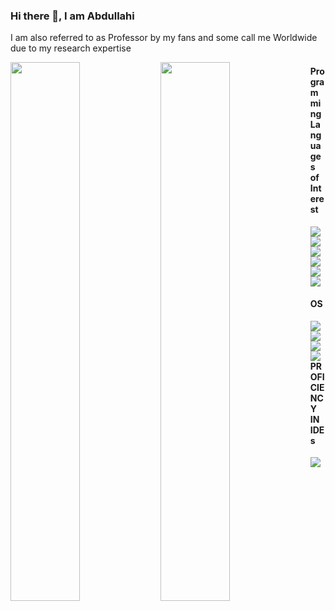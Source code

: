 ### Hi there 👋, I am Abdullahi
I am also referred to as Professor by my fans and some call me Worldwide due to my research expertise

<img align = "left" width = 47% src ="https://github-readme-stats.vercel.app/api?username=ABDULLAHG87&show_icons=true&theme=radical"/>
<img align = "left" width = 47% src = "https://github-readme-stats.vercel.app/api/top-langs/?username=ABDULLAHG87&layout=compact"/>

#### Programming Languages of Interest
<img align = "left" src ="https://img.shields.io/badge/c-%2300599C.svg?style=for-the-badge&logo=c&logoColor=white" />
<img align = "left" src ="https://img.shields.io/badge/c++-%2300599C.svg?style=for-the-badge&logo=c%2B%2B&logoColor=white" />
<img align = "left" src = "https://img.shields.io/badge/css3-%231572B6.svg?style=for-the-badge&logo=css3&logoColor=white"/>
<img align = "left" src = "https://img.shields.io/badge/html5-%23E34F26.svg?style=for-the-badge&logo=html5&logoColor=white"/>
<img align = "left" src = "https://img.shields.io/badge/javascript-%23323330.svg?style=for-the-badge&logo=javascript&logoColor=%23F7DF1E"/>
<img  src = "https://img.shields.io/badge/python-3670A0?style=for-the-badge&logo=python&logoColor=ffdd54" />


#### OS 
<img align = "left" src = "https://img.shields.io/badge/Linux-FCC624?style=for-the-badge&logo=linux&logoColor=black" />
<img align = "left" src = "https://img.shields.io/badge/Ubuntu-E95420?style=for-the-badge&logo=ubuntu&logoColor=white" />
<img align = "left" src = "https://img.shields.io/badge/Windows-0078D6?style=for-the-badge&logo=windows&logoColor=white" />
<img align = "left" src = "https://img.shields.io/badge/mac%20os-000000?style=for-the-badge&logo=macos&logoColor=F0F0F0" />

#### PROFICIENCY IN IDEs
<img align = "left" src = "https://img.shields.io/badge/Visual%20Studio%20Code-0078d7.svg?style=for-the-badge&logo=visual-studio-code&logoColor=white" />
<img align = "left" src = "" />
